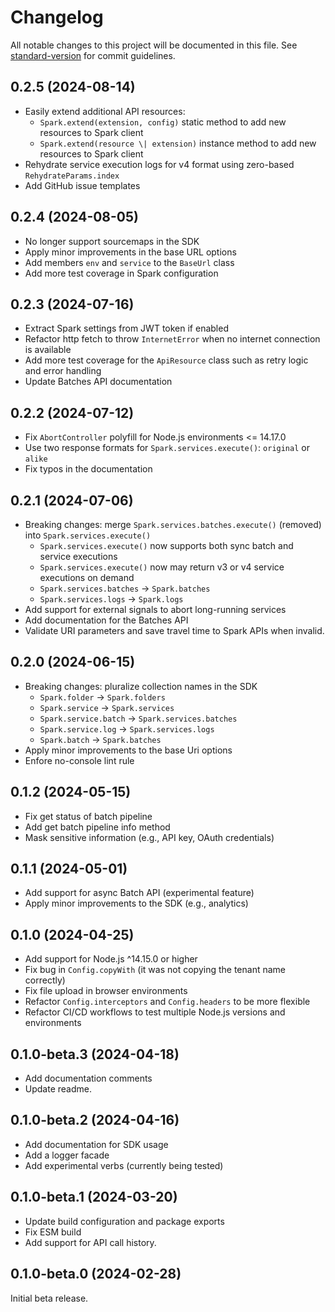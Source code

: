 # Changelog

All notable changes to this project will be documented in this file.
See [standard-version](https://github.com/conventional-changelog/standard-version)
for commit guidelines.

## 0.2.5 (2024-08-14)

- Easily extend additional API resources:
  - `Spark.extend(extension, config)` static method to add new resources to Spark client
  - `Spark.extend(resource \| extension)` instance method to add new resources to Spark client
- Rehydrate service execution logs for v4 format using zero-based `RehydrateParams.index`
- Add GitHub issue templates

## 0.2.4 (2024-08-05)

- No longer support sourcemaps in the SDK
- Apply minor improvements in the base URL options
- Add members `env` and `service` to the `BaseUrl` class
- Add more test coverage in Spark configuration

## 0.2.3 (2024-07-16)

- Extract Spark settings from JWT token if enabled
- Refactor http fetch to throw `InternetError` when no internet connection is available
- Add more test coverage for the `ApiResource` class such as retry logic and error handling
- Update Batches API documentation

## 0.2.2 (2024-07-12)

- Fix `AbortController` polyfill for Node.js environments <= 14.17.0
- Use two response formats for `Spark.services.execute()`: `original` or `alike`
- Fix typos in the documentation

## 0.2.1 (2024-07-06)

- Breaking changes: merge `Spark.services.batches.execute()` (removed) into `Spark.services.execute()`
  - `Spark.services.execute()` now supports both sync batch and service executions
  - `Spark.services.execute()` now may return v3 or v4 service executions on demand
  - `Spark.services.batches` -> `Spark.batches`
  - `Spark.services.logs` -> `Spark.logs`
- Add support for external signals to abort long-running services
- Add documentation for the Batches API
- Validate URI parameters and save travel time to Spark APIs when invalid.

## 0.2.0 (2024-06-15)

- Breaking changes: pluralize collection names in the SDK
  - `Spark.folder` -> `Spark.folders`
  - `Spark.service` -> `Spark.services`
  - `Spark.service.batch` -> `Spark.services.batches`
  - `Spark.service.log` -> `Spark.services.logs`
  - `Spark.batch` -> `Spark.batches`
- Apply minor improvements to the base Uri options
- Enfore no-console lint rule

## 0.1.2 (2024-05-15)

- Fix get status of batch pipeline
- Add get batch pipeline info method
- Mask sensitive information (e.g., API key, OAuth credentials)

## 0.1.1 (2024-05-01)

- Add support for async Batch API (experimental feature)
- Apply minor improvements to the SDK (e.g., analytics)

## 0.1.0 (2024-04-25)

- Add support for Node.js ^14.15.0 or higher
- Fix bug in `Config.copyWith` (it was not copying the tenant name correctly)
- Fix file upload in browser environments
- Refactor `Config.interceptors` and `Config.headers` to be more flexible
- Refactor CI/CD workflows to test multiple Node.js versions and environments

## 0.1.0-beta.3 (2024-04-18)

- Add documentation comments
- Update readme.

## 0.1.0-beta.2 (2024-04-16)

- Add documentation for SDK usage
- Add a logger facade
- Add experimental verbs (currently being tested)

## 0.1.0-beta.1 (2024-03-20)

- Update build configuration and package exports
- Fix ESM build
- Add support for API call history.

## 0.1.0-beta.0 (2024-02-28)

Initial beta release.
